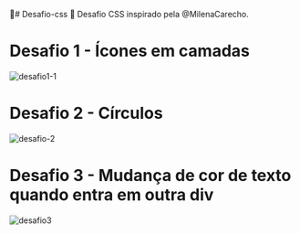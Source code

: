 🚀# Desafio-css 🚀
 Desafio CSS  inspirado pela @MilenaCarecho.
 
 # Desafio 1 - Ícones em camadas
 ![desafio1-1](https://user-images.githubusercontent.com/54823595/95658771-47087780-0af3-11eb-9c64-62663f360ef7.gif)
 # Desafio 2 - Círculos
 ![desafio-2](https://user-images.githubusercontent.com/54823595/95643838-37077e00-0a88-11eb-9e15-fcb140a99605.gif)
 # Desafio 3 - Mudança de cor de texto quando entra em outra div
 ![desafio3](https://user-images.githubusercontent.com/54823595/95658482-132c5280-0af1-11eb-816c-d5975c90eab0.gif)




